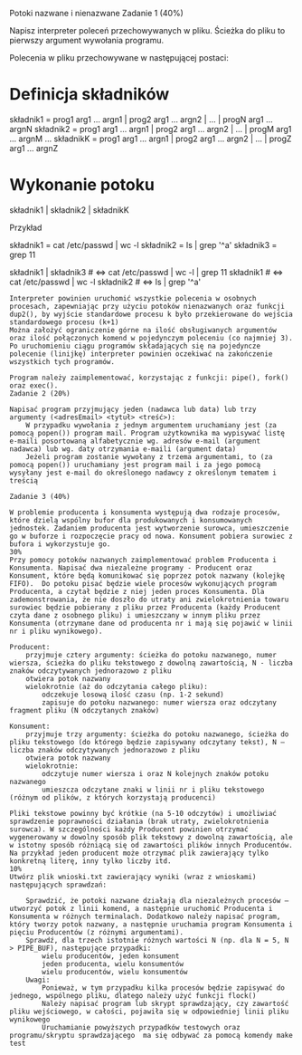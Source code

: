 Potoki nazwane i nienazwane
Zadanie 1 (40%)

Napisz interpreter poleceń przechowywanych w pliku. Ścieżka do pliku to pierwszy argument wywołania programu.

Polecenia w pliku przechowywane  w następującej postaci: 

# Definicja składników
składnik1 = prog1 arg1 ... argn1 | prog2 arg1 ... argn2 | ... | progN arg1 ... argnN
składnik2 = prog1 arg1 ... argn1 | prog2 arg1 ... argn2 | ... | progM arg1 ... argnM
...
składnikK = prog1 arg1 ... argn1 | prog2 arg1 ... argn2 | ... | progZ arg1 ... argnZ

# Wykonanie potoku
składnik1 | składnik2 | składnikK

Przykład

składnik1 = cat /etc/passwd | wc -l
składnik2 = ls | grep '^a'
składnik3 = grep 11

składnik1 | składnik3 # ⇔ cat /etc/passwd | wc -l | grep 11 
składnik1             # ⇔ cat /etc/passwd | wc -l
składnik2             # ⇔ ls | grep '^a'

    Interpreter powinien uruchomić wszystkie polecenia w osobnych procesach, zapewniając przy użyciu potoków nienazwanych oraz funkcji dup2(), by wyjście standardowe procesu k było przekierowane do wejścia standardowego procesu (k+1)
    Można założyć ograniczenie górne na ilość obsługiwanych argumentów oraz ilość połączonych komend w pojedynczym poleceniu (co najmniej 3).
    Po uruchomieniu ciągu programów składających się na pojedyncze polecenie (linijkę) interpreter powinien oczekiwać na zakończenie wszystkich tych programów.

    Program należy zaimplementować, korzystając z funkcji: pipe(), fork() oraz exec().
    Zadanie 2 (20%)

    Napisać program przyjmujący jeden (nadawca lub data) lub trzy argumenty (<adresEmail> <tytuł> <treść>):
        W przypadku wywołania z jednym argumentem uruchamiany jest (za pomocą popen()) program mail. Program użytkownika ma wypisywać listę e-maili posortowaną alfabetycznie wg. adresów e-mail (argument nadawca) lub wg. daty otrzymania e-maili (argument data)
        Jeżeli program zostanie wywołany z trzema argumentami, to (za pomocą popen()) uruchamiany jest program mail i za jego pomocą wysyłany jest e-mail do określonego nadawcy z określonym tematem i treścią

    Zadanie 3 (40%)

    W problemie producenta i konsumenta występują dwa rodzaje procesów, które dzielą wspólny bufor dla produkowanych i konsumowanych jednostek. Zadaniem producenta jest wytworzenie surowca, umieszczenie go w buforze i rozpoczęcie pracy od nowa. Konsument pobiera surowiec z bufora i wykorzystuje go.
    30%
    Przy pomocy potoków nazwanych zaimplementować problem Producenta i Konsumenta. Napisać dwa niezależne programy - Producent oraz Konsument, które będą komunikować się poprzez potok nazwany (kolejkę FIFO).  Do potoku pisać będzie wiele procesów wykonujących program Producenta, a czytał będzie z niej jeden proces Konsumenta. Dla zademonstrowania, że nie doszło do utraty ani zwielokrotnienia towaru surowiec będzie pobierany z pliku przez Producenta (każdy Producent czyta dane z osobnego pliku) i umieszczany w innym pliku przez Konsumenta (otrzymane dane od producenta nr i mają się pojawić w linii nr i pliku wynikowego).

    Producent:
        przyjmuje cztery argumenty: ścieżka do potoku nazwanego, numer wiersza, ścieżka do pliku tekstowego z dowolną zawartością, N - liczba znaków odczytywanych jednorazowo z pliku
        otwiera potok nazwany
        wielokrotnie (aż do odczytania całego pliku):
            odczekuje losową ilość czasu (np. 1-2 sekund)
            zapisuje do potoku nazwanego: numer wiersza oraz odczytany fragment pliku (N odczytanych znaków) 

    Konsument:
        przyjmuje trzy argumenty: ścieżka do potoku nazwanego, ścieżka do pliku tekstowego (do którego będzie zapisywany odczytany tekst), N — liczba znaków odczytywanych jednorazowo z pliku
        otwiera potok nazwany
        wielokrotnie:
            odczytuje numer wiersza i oraz N kolejnych znaków potoku nazwanego
            umieszcza odczytane znaki w linii nr i pliku tekstowego (różnym od plików, z których korzystają producenci)

    Pliki tekstowe powinny być krótkie (na 5-10 odczytów) i umożliwiać sprawdzenie poprawności działania (brak utraty, zwielokrotnienia surowca). W szczególności każdy Producent powinien otrzymać wygenerowany w dowolny sposób plik tekstowy z dowolną zawartością, ale w istotny sposób różniącą się od zawartości plików innych Producentów. Na przykład jeden producent może otrzymać plik zawierający tylko konkretną literę, inny tylko liczby itd. 
    10%
    Utwórz plik wnioski.txt zawierający wyniki (wraz z wnioskami) następujących sprawdzań:

        Sprawdzić, że potoki nazwane działają dla niezależnych procesów — utworzyć potok z linii komend, a następnie uruchomić Producenta i Konsumenta w różnych terminalach. Dodatkowo należy napisać program, który tworzy potok nazwany, a następnie uruchamia program Konsumenta i pięciu Producentów (z różnymi argumentami).
        Sprawdź, dla trzech istotnie różnych wartości N (np. dla N = 5, N > PIPE_BUF), następujące przypadki:
            wielu producentów, jeden konsument
            jeden producenta, wielu konsumentów
            wielu producentów, wielu konsumentów
        Uwagi:
            Ponieważ, w tym przypadku kilka procesów będzie zapisywać do jednego, wspólnego pliku, dlatego należy użyć funkcji flock()
            Należy napisać program lub skrypt sprawdzający, czy zawartość pliku wejściowego, w całości, pojawiła się w odpowiedniej linii pliku wynikowego
            Uruchamianie powyższych przypadków testowych oraz programu/skryptu sprawdzającego  ma się odbywać za pomocą komendy make test
